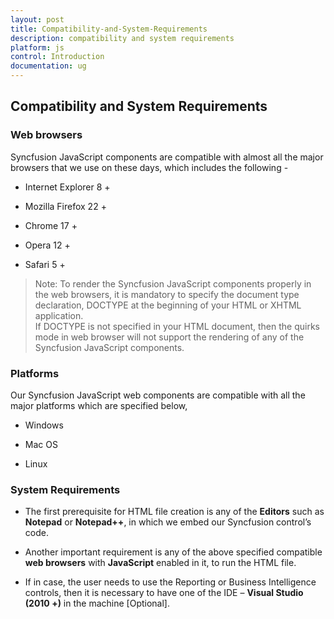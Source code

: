 ```yaml
---
layout: post
title: Compatibility-and-System-Requirements
description: compatibility and system requirements
platform: js
control: Introduction
documentation: ug
---
```


## Compatibility and System Requirements

### Web browsers

Syncfusion JavaScript components are compatible with almost all the major browsers that we use on these days, which includes the following - 

* Internet Explorer 8 +

* Mozilla Firefox 22 +

* Chrome 17 +

* Opera 12 +

* Safari 5 +


>	Note: To render the Syncfusion JavaScript components properly in the web browsers, it is mandatory to specify the document type declaration, DOCTYPE at the beginning of your HTML or XHTML application.  
>	If DOCTYPE is not specified in your HTML document, then the quirks mode in web browser will not support the rendering of any of the Syncfusion JavaScript components.


### Platforms

Our Syncfusion JavaScript web components are compatible with all the major platforms which are specified below,

* Windows

* Mac OS

* Linux

### System Requirements

* The first prerequisite for HTML file creation is any of the **Editors** such as **Notepad** or **Notepad++**, in which we embed our Syncfusion control’s code.  



* Another important requirement is any of the above specified compatible **web browsers** with **JavaScript** enabled in it, to run the HTML file.



* If in case, the user needs to use the Reporting or Business Intelligence controls, then it is necessary to have one of the IDE – **Visual Studio (2010 +)** in the machine [Optional].

